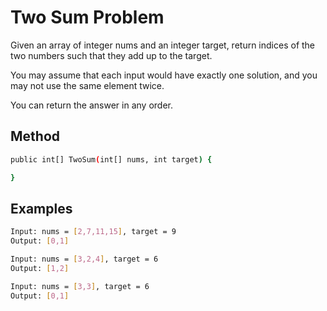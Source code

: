 ﻿# Two Sum Problem

Given an array of integer nums and an integer target, return indices of the two numbers such that they add up to the target.

You may assume that each input would have exactly one solution, and you may not use the same element twice.

You can return the answer in any order.
## Method
```bash
public int[] TwoSum(int[] nums, int target) {

}
```

## Examples

```bash
Input: nums = [2,7,11,15], target = 9
Output: [0,1]
```
```bash
Input: nums = [3,2,4], target = 6
Output: [1,2]
```
```bash
Input: nums = [3,3], target = 6
Output: [0,1]
```